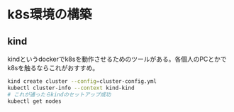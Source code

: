 # k8s環境の構築
## kind
kindというdockerでk8sを動作させるためのツールがある。各個人のPCとかでk8sを触るならこれがおすすめ。

```bash
kind create cluster --config=cluster-config.yml
kubectl cluster-info --context kind-kind
# これが通ったらkindのセットアップ成功
kubectl get nodes
```
